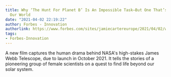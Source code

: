 ```yaml
---
title: Why ‘The Hunt For Planet B’ Is An Impossible Task—But One That’s Already Changing
  Our World
date: "2021-04-02 22:19:22"
author: Forbes - Innovation
authorlink: https://www.forbes.com/sites/jamiecartereurope/2021/04/02/why-the-hunt-for-planet-b-is-an-impossible-task-but-one-thats-already-changing-our-world/
tags:
- Forbes-Innovation
---
```

A new film captures the human drama behind NASA's high-stakes James Webb Telescope, due to launch in October 2021. It tells the stories of a pioneering group of female scientists on a quest to find life beyond our solar system.